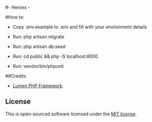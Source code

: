 
#- Heroes - 

#How to:
* Copy .env.example to .env and fill with your environment details

* Run: php artisan migrate

* Run: php artisan db:seed

* Run: cd public && php -S localhost:8000

* Run: vendor/bin/phpunit



##Credits
* [Lumen PHP Framework](https://lumen.laravel.com/).
## License

This is open-sourced software licensed under the [MIT license](https://opensource.org/licenses/MIT).
